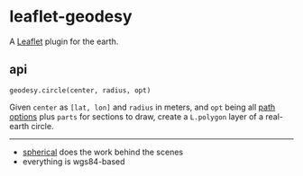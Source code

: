 # leaflet-geodesy

A [Leaflet](http://leafletjs.com/) plugin for the earth.

## api

`geodesy.circle(center, radius, opt)`

Given `center` as `[lat, lon]` and `radius` in meters, and `opt` being
all [path options](http://leafletjs.com/reference.html#path) plus
`parts` for sections to draw, create a `L.polygon` layer of a real-earth
circle.

---

* [spherical](http://github.com/mapbox/spherical) does the work behind the scenes
* everything is wgs84-based
